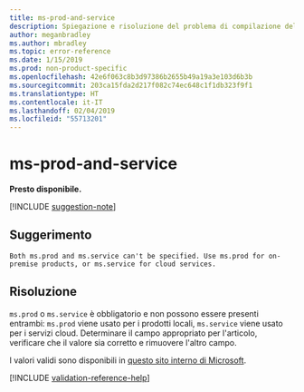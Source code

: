 ```yaml
---
title: ms-prod-and-service
description: Spiegazione e risoluzione del problema di compilazione della documentazione ms-prod-and-service
author: meganbradley
ms.author: mbradley
ms.topic: error-reference
ms.date: 1/15/2019
ms.prod: non-product-specific
ms.openlocfilehash: 42e6f063c8b3d97386b2655b49a19a3e103d6b3b
ms.sourcegitcommit: 203ca15fda2d217f082c74ec648c1f1db323f9f1
ms.translationtype: HT
ms.contentlocale: it-IT
ms.lasthandoff: 02/04/2019
ms.locfileid: "55713201"
---
```

# <a name="ms-prod-and-service"></a>ms-prod-and-service

**Presto disponibile.**

[!INCLUDE [suggestion-note](includes/suggestion-note.md)]

## <a name="suggestion"></a>Suggerimento

`Both ms.prod and ms.service can't be specified. Use ms.prod for on-premise products, or ms.service for cloud services.`

## <a name="resolution"></a>Risoluzione

`ms.prod` o `ms.service` è obbligatorio e non possono essere presenti entrambi: `ms.prod` viene usato per i prodotti locali, `ms.service` viene usato per i servizi cloud. Determinare il campo appropriato per l'articolo, verificare che il valore sia corretto e rimuovere l'altro campo.

I valori validi sono disponibili in [questo sito interno di Microsoft](https://docsmetadatatool.azurewebsites.net/whitelists).

<!--make sure to add this file to your includes folder and verify the path-->
[!INCLUDE [validation-reference-help](includes/validation-reference-help.md)]
